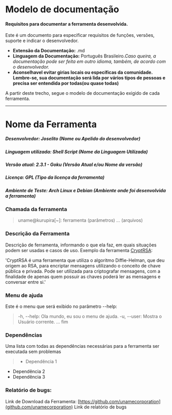 # Modelo de documentação
#### Requisitos para documentar a ferramenta desenvolvida.

Este é um documento para especificar requisitos de funções, versões, suporte e indicar o desenvolvedor.
- **Extensão da Documentação:** .md
- **Linguagem da Documentação:** Português Brasileiro.*Caso queira, a documentação pode ser feita em outro idioma, também, de acordo com o desenvolvedor.*
- **Aconselhavel evitar girias locais ou específicas da comunidade. Lembre-se, sua documentação será lida por vários tipos de pessoas e precisa ser entendida por todas(ou quase todas)**

A partir deste trecho, segue o modelo de documentação exigido de cada ferramenta.

---------------------

# Nome da Ferramenta
##### Desenvolvedor: Joselito (Nome ou Apelido do desenvolvedor)
##### Linguagem utilizada: Shell Script (Nome da Linguagem Utilizada)
##### Versão atual: 2.3.1 - Goku (Versão Atual e/ou Nome da versão)
##### Licença: GPL (Tipo da licença da ferramenta)
##### Ambiente de Teste: Arch Linux e Debian (Ambiente onde foi desenvolvida a ferramenta)

### Chamada da ferramenta
>uname@kurupira[~]: ferramenta (parâmetros) ... (arquivos)

### Descrição da Ferramenta
Descrição de ferramenta, informando o que ela faz, em quais situações podem ser usadas e casos de uso. Exemplo da ferramenta [CryptRSA](github.com/unamecorporation/cryptrsa):

'CryptRSA é uma ferramenta que utiliza o algoritmo Diffie-Helman, que deu origem ao RSA, para encriptar mensagens utilizando o conceito de chave pública e privada. Pode ser utilizada para criptografar mensagens, com a finalidade de apenas quem possuir as chaves poderá ler as mensagens e conversar entre si.'

### Menu de ajuda
Este é o menu que será exibido no parâmetro --help:
>-h, --help:
 Ola mundo, eu sou o menu de ajuda.
-u, --user:
 Mostra o Usuário corrente.
 ... fim 

### Dependências
Uma lista com todas as dependências necessárias para a ferramenta ser executada sem problemas
>- Dependência 1
- Dependência 2
- Dependência 3


### Relatório de bugs:
Link de Download da Ferramenta: [https://github.com/unamecorporation](github.com/unamecorporation) 
Link de relatório de bugs

